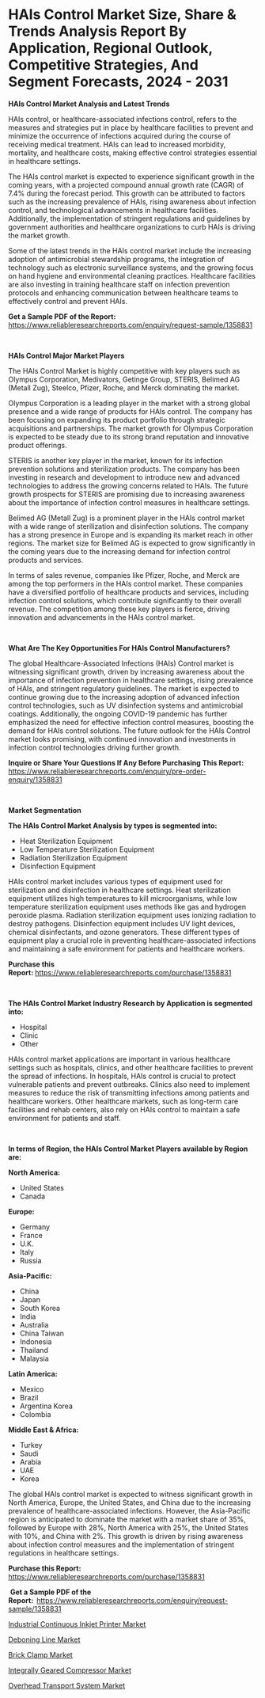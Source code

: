<p><h1>HAIs Control Market Size, Share & Trends Analysis Report By Application, Regional Outlook, Competitive Strategies, And Segment Forecasts, 2024 - 2031</h1></p><p><strong>HAIs Control Market Analysis and Latest Trends</strong></p>
<p><p>HAIs control, or healthcare-associated infections control, refers to the measures and strategies put in place by healthcare facilities to prevent and minimize the occurrence of infections acquired during the course of receiving medical treatment. HAIs can lead to increased morbidity, mortality, and healthcare costs, making effective control strategies essential in healthcare settings.</p><p>The HAIs control market is expected to experience significant growth in the coming years, with a projected compound annual growth rate (CAGR) of 7.4% during the forecast period. This growth can be attributed to factors such as the increasing prevalence of HAIs, rising awareness about infection control, and technological advancements in healthcare facilities. Additionally, the implementation of stringent regulations and guidelines by government authorities and healthcare organizations to curb HAIs is driving the market growth.</p><p>Some of the latest trends in the HAIs control market include the increasing adoption of antimicrobial stewardship programs, the integration of technology such as electronic surveillance systems, and the growing focus on hand hygiene and environmental cleaning practices. Healthcare facilities are also investing in training healthcare staff on infection prevention protocols and enhancing communication between healthcare teams to effectively control and prevent HAIs.</p></p>
<p><strong>Get a Sample PDF of the Report:&nbsp;</strong> <a href="https://www.reliableresearchreports.com/enquiry/request-sample/1358831">https://www.reliableresearchreports.com/enquiry/request-sample/1358831</a></p>
<p>&nbsp;</p>
<p><strong>HAIs Control Major Market Players</strong></p>
<p><p>The HAIs Control Market is highly competitive with key players such as Olympus Corporation, Medivators, Getinge Group, STERIS, Belimed AG (Metall Zug), Steelco, Pfizer, Roche, and Merck dominating the market. </p><p>Olympus Corporation is a leading player in the market with a strong global presence and a wide range of products for HAIs control. The company has been focusing on expanding its product portfolio through strategic acquisitions and partnerships. The market growth for Olympus Corporation is expected to be steady due to its strong brand reputation and innovative product offerings.</p><p>STERIS is another key player in the market, known for its infection prevention solutions and sterilization products. The company has been investing in research and development to introduce new and advanced technologies to address the growing concerns related to HAIs. The future growth prospects for STERIS are promising due to increasing awareness about the importance of infection control measures in healthcare settings.</p><p>Belimed AG (Metall Zug) is a prominent player in the HAIs control market with a wide range of sterilization and disinfection solutions. The company has a strong presence in Europe and is expanding its market reach in other regions. The market size for Belimed AG is expected to grow significantly in the coming years due to the increasing demand for infection control products and services.</p><p>In terms of sales revenue, companies like Pfizer, Roche, and Merck are among the top performers in the HAIs control market. These companies have a diversified portfolio of healthcare products and services, including infection control solutions, which contribute significantly to their overall revenue. The competition among these key players is fierce, driving innovation and advancements in the HAIs control market.</p></p>
<p>&nbsp;</p>
<p><strong>What Are The Key Opportunities For HAIs Control Manufacturers?</strong></p>
<p><p>The global Healthcare-Associated Infections (HAIs) Control market is witnessing significant growth, driven by increasing awareness about the importance of infection prevention in healthcare settings, rising prevalence of HAIs, and stringent regulatory guidelines. The market is expected to continue growing due to the increasing adoption of advanced infection control technologies, such as UV disinfection systems and antimicrobial coatings. Additionally, the ongoing COVID-19 pandemic has further emphasized the need for effective infection control measures, boosting the demand for HAIs control solutions. The future outlook for the HAIs Control market looks promising, with continued innovation and investments in infection control technologies driving further growth.</p></p>
<p><strong>Inquire or Share Your Questions If Any Before Purchasing This Report:</strong> <a href="https://www.reliableresearchreports.com/enquiry/pre-order-enquiry/1358831">https://www.reliableresearchreports.com/enquiry/pre-order-enquiry/1358831</a></p>
<p>&nbsp;</p>
<p><strong>Market Segmentation</strong></p>
<p><strong>The HAIs Control Market Analysis by types is segmented into:</strong></p>
<p><ul><li>Heat Sterilization Equipment</li><li>Low Temperature Sterilization Equipment</li><li>Radiation Sterilization Equipment</li><li>Disinfection Equipment</li></ul></p>
<p><p>HAIs control market includes various types of equipment used for sterilization and disinfection in healthcare settings. Heat sterilization equipment utilizes high temperatures to kill microorganisms, while low temperature sterilization equipment uses methods like gas and hydrogen peroxide plasma. Radiation sterilization equipment uses ionizing radiation to destroy pathogens. Disinfection equipment includes UV light devices, chemical disinfectants, and ozone generators. These different types of equipment play a crucial role in preventing healthcare-associated infections and maintaining a safe environment for patients and healthcare workers.</p></p>
<p><strong>Purchase this Report:&nbsp;</strong><a href="https://www.reliableresearchreports.com/purchase/1358831">https://www.reliableresearchreports.com/purchase/1358831</a></p>
<p>&nbsp;</p>
<p><strong>The HAIs Control Market Industry Research by Application is segmented into:</strong></p>
<p><ul><li>Hospital</li><li>Clinic</li><li>Other</li></ul></p>
<p><p>HAIs control market applications are important in various healthcare settings such as hospitals, clinics, and other healthcare facilities to prevent the spread of infections. In hospitals, HAIs control is crucial to protect vulnerable patients and prevent outbreaks. Clinics also need to implement measures to reduce the risk of transmitting infections among patients and healthcare workers. Other healthcare markets, such as long-term care facilities and rehab centers, also rely on HAIs control to maintain a safe environment for patients and staff.</p></p>
<p>&nbsp;</p>
<p><strong>In terms of Region, the HAIs Control Market Players available by Region are:</strong></p>
<p>
    <p> <strong> North America: </strong>
        <ul>
            <li>United States</li>
            <li>Canada</li>
        </ul>
        </p> 
    <p> <strong> Europe: </strong>
        <ul>
            <li>Germany</li>
            <li>France</li>
            <li>U.K.</li>
            <li>Italy</li>
            <li>Russia</li>
        </ul>
        </p> 
    <p> <strong> Asia-Pacific: </strong>
        <ul>
            <li>China</li>
            <li>Japan</li>
            <li>South Korea</li>
            <li>India</li>
            <li>Australia</li>
            <li>China Taiwan</li>
            <li>Indonesia</li>
            <li>Thailand</li>
            <li>Malaysia</li>
        </ul>
        </p> 
    <p> <strong> Latin America: </strong>
        <ul>
            <li>Mexico</li>
            <li>Brazil</li>
            <li>Argentina Korea</li>
            <li>Colombia</li>
        </ul>
        </p> 
    <p> <strong> Middle East & Africa: </strong>
        <ul>
            <li>Turkey</li>
            <li>Saudi</li>
            <li>Arabia</li>
            <li>UAE</li>
            <li>Korea</li>
        </ul>
    </p>
    </p>
<p><p>The global HAIs control market is expected to witness significant growth in North America, Europe, the United States, and China due to the increasing prevalence of healthcare-associated infections. However, the Asia-Pacific region is anticipated to dominate the market with a market share of 35%, followed by Europe with 28%, North America with 25%, the United States with 10%, and China with 2%. This growth is driven by rising awareness about infection control measures and the implementation of stringent regulations in healthcare settings.</p></p>
<p><strong>Purchase this Report: </strong><a href="https://www.reliableresearchreports.com/purchase/1358831">https://www.reliableresearchreports.com/purchase/1358831</a></p>
<p>&nbsp;<strong>Get a Sample PDF of the Report:&nbsp;&nbsp;</strong><a href="https://www.reliableresearchreports.com/enquiry/request-sample/1358831">https://www.reliableresearchreports.com/enquiry/request-sample/1358831</a></p>
<p><strong></strong></p>
<p><p><a href="https://medium.com/@dolorestoy4545/analyzing-industrial-continuous-inkjet-printer-market-global-industry-perspective-and-forecast-1a5e550c21f6">Industrial Continuous Inkjet Printer Market</a></p><p><a href="https://medium.com/@donaldyoung767/deboning-line-market-outlook-industry-overview-and-forecast-2024-to-2031-86e22b8c1f1e">Deboning Line Market</a></p><p><a href="https://medium.com/@donaldyoung767/brick-clamp-market-the-key-to-successful-business-strategy-forecast-till-2031-0140a49f3cb8">Brick Clamp Market</a></p><p><a href="https://medium.com/@markuspagac2023/integrally-geared-compressor-market-insight-market-trends-growth-forecasted-from-2024-to-2031-0f4a0336f641">Integrally Geared Compressor Market</a></p><p><a href="https://medium.com/@donaldyoung767/overhead-transport-system-market-competitive-analysis-market-trends-and-forecast-to-2031-c6e189edbfb2">Overhead Transport System Market</a></p></p>